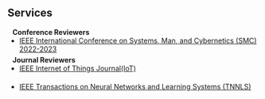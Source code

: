 ## Services

<h4 style="margin:0 10px 0;">Conference Reviewers</h4>

<ul style="margin:0 0 5px;">
  <li><a href="https://www.ieeesmc.org/"><autocolor>IEEE International Conference on Systems, Man, and Cybernetics (SMC) 2022-2023</autocolor></a></li>
</ul>

<h4 style="margin:0 10px 0;">Journal Reviewers</h4>

<ul style="margin:0 0 20px;">
  <li><a href="https://ieee-iotj.org/"><autocolor>IEEE Internet of Things Journal(IoT)</autocolor></a></li>
</ul>

<ul style="margin:0 0 20px;">
  <li><a href="https://ieee-iotj.org/"><autocolor>IEEE Transactions on Neural Networks and Learning Systems (TNNLS)</autocolor></a></li>
</ul>